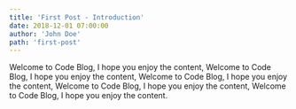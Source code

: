 ```yaml
---
title: 'First Post - Introduction'
date: 2018-12-01 07:00:00
author: 'John Doe'
path: 'first-post'
---
```


Welcome to Code Blog, I hope you enjoy the content, Welcome to Code Blog, I hope you enjoy the content, Welcome to Code Blog, I hope you enjoy the content, Welcome to Code Blog, I hope you enjoy the content, Welcome to Code Blog, I hope you enjoy the content.
